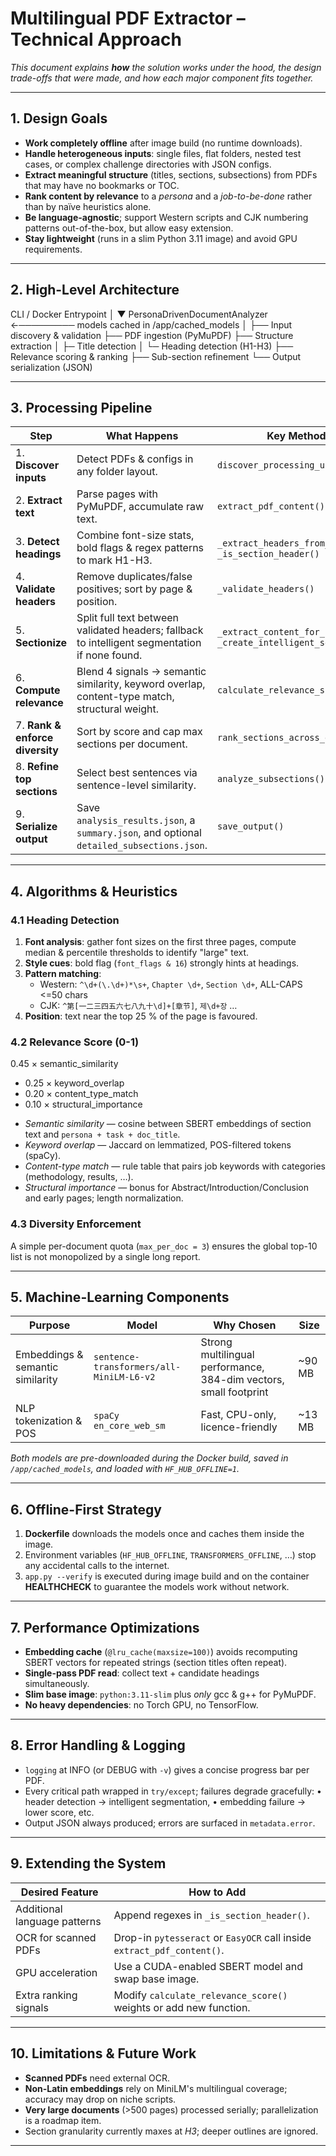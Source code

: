 # Multilingual PDF Extractor – Technical Approach  

*This document explains **how** the solution works under the hood, the design
trade-offs that were made, and how each major component fits together.*

---

## 1. Design Goals  

- **Work completely offline** after image build (no runtime downloads).  
- **Handle heterogeneous inputs**: single files, flat folders, nested test cases,
  or complex challenge directories with JSON configs.  
- **Extract meaningful structure** (titles, sections, subsections) from PDFs
  that may have no bookmarks or TOC.  
- **Rank content by relevance** to a *persona* and a *job-to-be-done* rather than
  by naïve heuristics alone.  
- **Be language-agnostic**; support Western scripts and CJK numbering patterns
  out-of-the-box, but allow easy extension.  
- **Stay lightweight** (runs in a slim Python 3.11 image) and avoid GPU
  requirements.

---

## 2. High-Level Architecture  

CLI / Docker Entrypoint
        │
        ▼
PersonaDrivenDocumentAnalyzer  ←───────── models cached in /app/cached_models
        │
        ├── Input discovery & validation
        ├── PDF ingestion (PyMuPDF)
        ├── Structure extraction
        │     ├─ Title detection
        │     └─ Heading detection (H1-H3)
        ├── Relevance scoring & ranking
        ├── Sub-section refinement
        └── Output serialization (JSON)

---

## 3. Processing Pipeline  

| Step                            | What Happens                                                                                   | Key Methods                                                         |
| ------------------------------- | ---------------------------------------------------------------------------------------------- | ------------------------------------------------------------------- |
| 1. **Discover inputs**          | Detect PDFs & configs in any folder layout.                                                    | `discover_processing_units()`                                       |
| 2. **Extract text**             | Parse pages with PyMuPDF, accumulate raw text.                                                 | `extract_pdf_content()`                                             |
| 3. **Detect headings**          | Combine font-size stats, bold flags & regex patterns to mark H1-H3.                            | `_extract_headers_from_page()` + `_is_section_header()`             |
| 4. **Validate headers**         | Remove duplicates/false positives; sort by page & position.                                    | `_validate_headers()`                                               |
| 5. **Sectionize**               | Split full text between validated headers; fallback to intelligent segmentation if none found. | `_extract_content_for_headers()` / `_create_intelligent_sections()` |
| 6. **Compute relevance**        | Blend 4 signals → semantic similarity, keyword overlap, content-type match, structural weight. | `calculate_relevance_score()`                                       |
| 7. **Rank & enforce diversity** | Sort by score and cap max sections per document.                                               | `rank_sections_across_documents()`                                  |
| 8. **Refine top sections**      | Select best sentences via sentence-level similarity.                                           | `analyze_subsections()`                                             |
| 9. **Serialize output**         | Save `analysis_results.json`, a `summary.json`, and optional `detailed_subsections.json`.      | `save_output()`                                                     |

---

## 4. Algorithms & Heuristics  

### 4.1 Heading Detection  
1. **Font analysis**: gather font sizes on the first three pages, compute median
   & percentile thresholds to identify "large" text.  
2. **Style cues**: bold flag (`font_flags & 16`) strongly hints at headings.  
3. **Pattern matching**:  
   - Western: `^\d+(\.\d+)*\s+`, `Chapter \d+`, `Section \d+`, ALL-CAPS <=50 chars  
   - CJK: `^第[一二三四五六七八九十\d]+[章节]`, `제\d+장` …  
4. **Position**: text near the top 25 % of the page is favoured.

### 4.2 Relevance Score (0-1)  
0.45 × semantic_similarity
+ 0.25 × keyword_overlap
+ 0.20 × content_type_match
+ 0.10 × structural_importance

- *Semantic similarity* — cosine between SBERT embeddings of section text and
  `persona + task + doc_title`.  
- *Keyword overlap* — Jaccard on lemmatized, POS-filtered tokens (spaCy).  
- *Content-type match* — rule table that pairs job keywords with categories
  (methodology, results, …).  
- *Structural importance* — bonus for Abstract/Introduction/Conclusion and early
  pages; length normalization.

### 4.3 Diversity Enforcement  
A simple per-document quota (`max_per_doc = 3`) ensures the global top-10 list
is not monopolized by a single long report.

---

## 5. Machine-Learning Components  

| Purpose                          | Model                                    | Why Chosen                                                        | Size   |
| -------------------------------- | ---------------------------------------- | ----------------------------------------------------------------- | ------ |
| Embeddings & semantic similarity | `sentence-transformers/all-MiniLM-L6-v2` | Strong multilingual performance, 384-dim vectors, small footprint | ~90 MB |
| NLP tokenization & POS           | `spaCy en_core_web_sm`                   | Fast, CPU-only, licence-friendly                                  | ~13 MB |

*Both models are pre-downloaded during the Docker build, saved in
`/app/cached_models`, and loaded with `HF_HUB_OFFLINE=1`.*

---

## 6. Offline-First Strategy  

1. **Dockerfile** downloads the models once and caches them inside the image.  
2. Environment variables (`HF_HUB_OFFLINE`, `TRANSFORMERS_OFFLINE`, …) stop any
   accidental calls to the internet.  
3. `app.py --verify` is executed during image build and on the container
   **HEALTHCHECK** to guarantee the models work without network.

---

## 7. Performance Optimizations  

- **Embedding cache** (`@lru_cache(maxsize=100)`) avoids recomputing SBERT
  vectors for repeated strings (section titles often repeat).  
- **Single-pass PDF read**: collect text + candidate headings simultaneously.  
- **Slim base image**: `python:3.11-slim` plus *only* gcc & g++ for PyMuPDF.  
- **No heavy dependencies**: no Torch GPU, no TensorFlow.  

---

## 8. Error Handling & Logging  

- `logging` at INFO (or DEBUG with `-v`) gives a concise progress bar per PDF.  
- Every critical path wrapped in `try/except`; failures degrade gracefully:
  • header detection → intelligent segmentation, • embedding failure → lower
  score, etc.  
- Output JSON always produced; errors are surfaced in `metadata.error`.

---

## 9. Extending the System  

| Desired Feature              | How to Add                                                              |
| ---------------------------- | ----------------------------------------------------------------------- |
| Additional language patterns | Append regexes in `_is_section_header()`.                               |
| OCR for scanned PDFs         | Drop-in `pytesseract` or `EasyOCR` call inside `extract_pdf_content()`. |
| GPU acceleration             | Use a CUDA-enabled SBERT model and swap base image.                     |
| Extra ranking signals        | Modify `calculate_relevance_score()` weights or add new function.       |

---

## 10. Limitations & Future Work  

- **Scanned PDFs** need external OCR.  
- **Non-Latin embeddings** rely on MiniLM's multilingual coverage; accuracy may
  drop on niche scripts.  
- **Very large documents** (>500 pages) processed serially; parallelization is a
  roadmap item.  
- Section granularity currently maxes at *H3*; deeper outlines are ignored.

---



